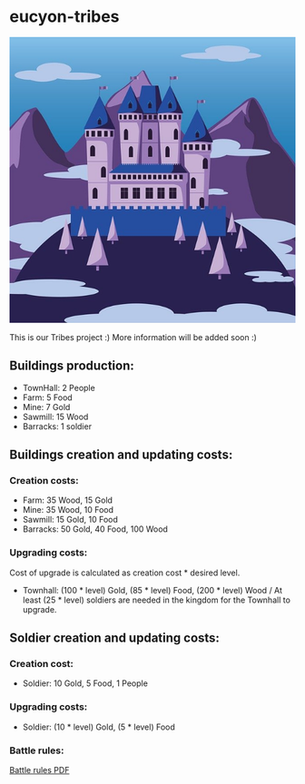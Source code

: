 # eucyon-tribes

![Eucyon-tribes](./Eucyon-Tribes/wwwroot/assets/Castle.jpg)

This is our Tribes project :)
More information will be added soon :)

## Buildings production:

- TownHall: 2 People 
- Farm: 5 Food 
- Mine: 7 Gold 
- Sawmill: 15 Wood 
- Barracks: 1 soldier

## Buildings creation and updating costs:

### Creation costs: 

- Farm: 35 Wood, 15 Gold 
- Mine: 35 Wood, 10 Food
- Sawmill: 15 Gold, 10 Food
- Barracks: 50 Gold, 40 Food, 100 Wood

### Upgrading costs:

Cost of upgrade is calculated as creation cost * desired level.

- Townhall: (100 * level) Gold, (85 * level) Food, (200 * level) Wood / At least (25 * level) soldiers are needed in the kingdom for the Townhall to upgrade. 

## Soldier creation and updating costs:

### Creation cost:

- Soldier: 10 Gold, 5 Food, 1 People

### Upgrading costs:

- Soldier: (10 * level) Gold, (5 * level) Food

### Battle rules:

[Battle rules PDF](./BattleRules.pdf)
